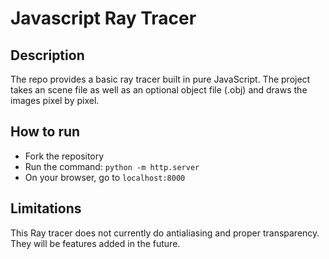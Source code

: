 # Javascript Ray Tracer

## Description
The repo provides a basic ray tracer built in pure JavaScript. The project takes an scene file as well as an optional object file (.obj) and draws the images pixel by pixel. 

## How to run
* Fork the repository
* Run the command: `python -m http.server`
* On your browser, go to `localhost:8000`

## Limitations
This Ray tracer does not currently do antialiasing and proper transparency. They will be features added in the future.
